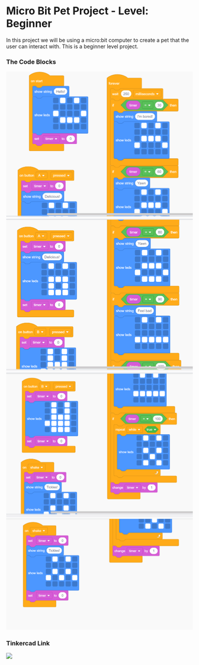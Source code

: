 # Micro Bit Pet Project - Level: Beginner
In this project we will be using a micro:bit computer to create a pet that the user can interact with. This is a beginner level project.

### The Code Blocks
![](https://github.com/npsantini/ACM-E-Day-2021/blob/main/Micro%20Bit%20Pet/pet_code_block_1.png)
![](https://github.com/npsantini/ACM-E-Day-2021/blob/main/Micro%20Bit%20Pet/pet_code_block_2.png)
![](https://github.com/npsantini/ACM-E-Day-2021/blob/main/Micro%20Bit%20Pet/pet_code_block_3.png)
![](https://github.com/npsantini/ACM-E-Day-2021/blob/main/Micro%20Bit%20Pet/pet_code_block_4.png)

### Tinkercad Link
![](https://www.tinkercad.com/things/cFK7ycX3UYo-e-day-micro-bit-pet/editel)
